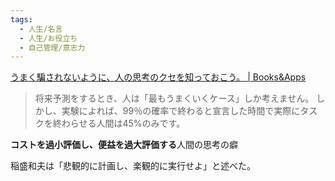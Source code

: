 ```yaml
---
tags:
  - 人生/名言
  - 人生/お役立ち
  - 自己管理/意志力
---
```

[うまく騙されないように、人の思考のクセを知っておこう。 | Books&Apps](https://blog.tinect.jp/?p=87082)

>将来予測をするとき、人は「最もうまくいくケース」しか考えません。
しかし、実験によれば、99％の確率で終わると宣言した時間で実際にタスクを終わらせる人間は45%のみです。

**コストを過小評価し、便益を過大評価する**人間の思考の癖

稲盛和夫は「悲観的に計画し、楽観的に実行せよ」と述べた。



